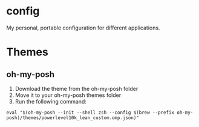 # config
My personal, portable configuration for different applications.

# Themes
## oh-my-posh

1. Download the theme from the oh-my-posh folder
2. Move it to your oh-my-posh themes folder
3. Run the following command:
```
eval "$(oh-my-posh --init --shell zsh --config $(brew --prefix oh-my-posh)/themes/powerlevel10k_lean_custom.omp.json)"
```